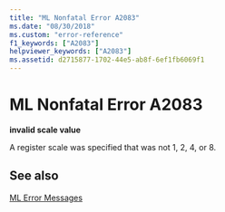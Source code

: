 ```yaml
---
title: "ML Nonfatal Error A2083"
ms.date: "08/30/2018"
ms.custom: "error-reference"
f1_keywords: ["A2083"]
helpviewer_keywords: ["A2083"]
ms.assetid: d2715877-1702-44e5-ab8f-6ef1fb6069f1
---
```

# ML Nonfatal Error A2083

**invalid scale value**

A register scale was specified that was not 1, 2, 4, or 8.

## See also

[ML Error Messages](../../assembler/masm/ml-error-messages.md)<br/>